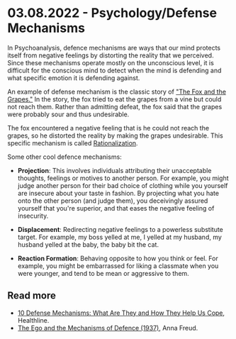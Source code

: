 # 03.08.2022 - Psychology/Defense Mechanisms

In Psychoanalysis, defence mechanisms are ways that our mind protects itself from negative feelings by distorting the reality that we perceived. Since these mechanisms operate mostly on the unconscious level, it is difficult for the conscious mind to detect when the mind is defending and what specific emotion it is defending against.

An example of defense mechanism is the classic story of ["The Fox and the Grapes."][1] In the story, the fox tried to eat the grapes from a vine but could not reach them. Rather than admitting defeat, the fox said that the grapes were probably sour and thus undesirable.

The fox encountered a negative feeling that is he could not reach the grapes, so he distorted the reality by making the grapes undesirable. This specific mechanism is called [Rationalization][2].

Some other cool defence mechanisms:

- __Projection__: This involves individuals attributing their unacceptable thoughts, feelings or motives to another person. For example, you might judge another person for their bad choice of clothing while you yourself are insecure about your taste in fashion. By projecting what you hate onto the other person (and judge them), you deceivingly assured yourself that you're superior, and that eases the negative feeling of insecurity.

- __Displacement__: Redirecting negative feelings to a powerless substitute target. For example, my boss yelled at me, I yelled at my husband, my husband yelled at the baby, the baby bit the cat.

- __Reaction Formation__: Behaving opposite to how you think or feel. For example, you might be embarrassed for liking a classmate when you were younger, and tend to be mean or aggressive to them.

## Read more

- [10 Defense Mechanisms: What Are They and How They Help Us Cope][3], Healthline.
- [The Ego and the Mechanisms of Defence (1937)][4], Anna Freud.

[1]: https://en.wikipedia.org/wiki/The_Fox_and_the_Grapes
[2]: https://en.wikipedia.org/wiki/Rationalization_(psychology)
[3]: https://www.healthline.com/health/mental-health/defense-mechanisms
[4]: https://www.amazon.com/Ego-Mechanisms-Defence-Anna-Freud/dp/1855750384
